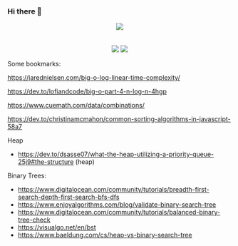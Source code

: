 ### Hi there 👋

<p align="center">
  <img src="https://streak-stats.demolab.com/?user=AndrewEastwood&theme=dark" />
  <br /><br /><br />
  <img src="https://github-readme-stats.vercel.app/api?username=AndrewEastwood&show_icons=true&theme=dark" />
  <img src="https://github-readme-stats.vercel.app/api/top-langs/?username=AndrewEastwood&layout=compact&theme=dark" />
</p>

<!--
**AndrewEastwood/AndrewEastwood** is a ✨ _special_ ✨ repository because its `README.md` (this file) appears on your GitHub profile.

Here are some ideas to get you started:

- 🔭 I’m currently working on ...
- 🌱 I’m currently learning ...
- 👯 I’m looking to collaborate on ...
- 🤔 I’m looking for help with ...
- 💬 Ask me about ...
- 📫 How to reach me: ...
- 😄 Pronouns: ...
- ⚡ Fun fact: ...
-->


Some bookmarks:

https://jarednielsen.com/big-o-log-linear-time-complexity/

https://dev.to/lofiandcode/big-o-part-4-n-log-n-4hgp

https://www.cuemath.com/data/combinations/

https://dev.to/christinamcmahon/common-sorting-algorithms-in-javascript-58a7


Heap
- https://dev.to/dsasse07/what-the-heap-utilizing-a-priority-queue-25j9#the-structure (heap)


Binary Trees:
- https://www.digitalocean.com/community/tutorials/breadth-first-search-depth-first-search-bfs-dfs
- https://www.enjoyalgorithms.com/blog/validate-binary-search-tree
- https://www.digitalocean.com/community/tutorials/balanced-binary-tree-check
- https://visualgo.net/en/bst
- https://www.baeldung.com/cs/heap-vs-binary-search-tree

